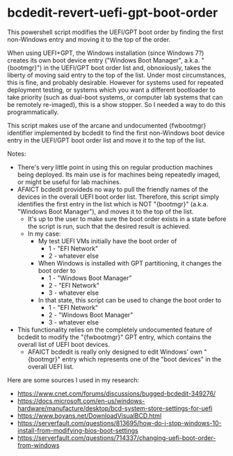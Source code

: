 # bcdedit-revert-uefi-gpt-boot-order
This powershell script modifies the UEFI/GPT boot order by finding the first non-Windows entry and moving it to the top of the order.

When using UEFI+GPT, the Windows installation (since Windows 7?) creates its own boot device entry ("Windows Boot Manager", a.k.a. "{bootmgr}") in the UEFI/GPT boot order list and, obnoxiously, takes the liberty of moving said entry to the top of the list. Under most circumstances, this is fine, and probably desirable. However for systems used for repeated deployment testing, or systems which you want a different bootloader to take priority (such as dual-boot systems, or computer lab systems that can be remotely re-imaged), this is a show stopper. So I needed a way to do this programmatically.

This script makes use of the arcane and undocumented {fwbootmgr} identifier implemented by bcdedit to find the first non-Windows boot device entry in the UEFI/GPT boot order list and move it to the top of the list. 

Notes:
- There's very little point in using this on regular production machines being deployed. Its main use is for machines being repeatedly imaged, or might be useful for lab machines.
- AFAICT bcdedit provideds no way to pull the friendly names of the devices in the overall UEFI boot order list. Therefore, this script simply identifies the first entry in the list which is NOT "{bootmgr}" (a.k.a. "Windows Boot Manager"), and moves it to the top of the list.
    - It's up to the user to make sure the boot order exists in a state before the script is run, such that the desired result is achieved.
    - In my case:
        - My test UEFI VMs initially have the boot order of
             - 1 - "EFI Network"
             - 2 - whatever else
        - When Windows is installed with GPT partitioning, it changes the boot order to
            - 1 - "Windows Boot Manager"
            - 2 - "EFI Network"
            - 3 - whatever else
         - In that state, this script can be used to change the boot order to
            - 1 - "EFI Network"
            - 2 - "Windows Boot Manager"
            - 3 - whatever else
- This functionality relies on the completely undocumented feature of bcdedit to modify the "{fwbootmgr}" GPT entry, which contains the overall list of UEFI boot devices.
    - AFAICT bcdedit is really only designed to edit Windows' own "{bootmgr}" entry which represents one of the "boot devices" in the overall UEFI list.

Here are some sources I used in my research:
- https://www.cnet.com/forums/discussions/bugged-bcdedit-349276/
- https://docs.microsoft.com/en-us/windows-hardware/manufacture/desktop/bcd-system-store-settings-for-uefi
- https://www.boyans.net/DownloadVisualBCD.html
- https://serverfault.com/questions/813695/how-do-i-stop-windows-10-install-from-modifying-bios-boot-settings
- https://serverfault.com/questions/714337/changing-uefi-boot-order-from-windows
